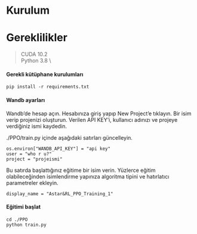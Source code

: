 # Kurulum


# Gereklilikler
> CUDA 10.2 \
> Python 3.8 \

#### Gerekli kütüphane kurulumları
```
pip install -r requirements.txt
```

#### Wandb ayarları
Wandb’de hesap açın. Hesabınıza giriş yapıp New Project’e tıklayın. Bir isim verip
projenizi oluşturun. Verilen API KEY’i, kullanıcı adınızı ve projeye verdiğiniz ismi kaydedin. 

./PPO/train.py içinde aşağıdaki satırları güncelleyin.
```
os.environ["WANDB_API_KEY"] = "api key"
user = "who r u?"
project = "projeismi" 
```

Bu satırda başlattığınız eğitime bir isim verin. Yüzlerce eğitim olabileceğinden isimlendirme
yapınıza algoritma tipini ve hatırlatıcı parametreler ekleyin. 

```
display_name = "Astar&RL_PPO_Training_1"
```

#### Eğitimi başlat

```
cd ./PPO
python train.py